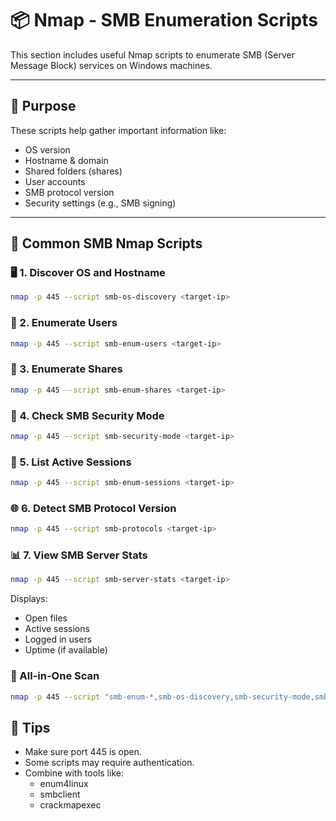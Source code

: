 # 📦 Nmap - SMB Enumeration Scripts

This section includes useful Nmap scripts to enumerate SMB (Server Message Block) services on Windows machines.

---

## 🎯 Purpose

These scripts help gather important information like:
- OS version
- Hostname & domain
- Shared folders (shares)
- User accounts
- SMB protocol version
- Security settings (e.g., SMB signing)

---

## 🔧 Common SMB Nmap Scripts

### 🖥️ 1. Discover OS and Hostname
```bash
nmap -p 445 --script smb-os-discovery <target-ip>
```

### 👥 2. Enumerate Users
```bash
nmap -p 445 --script smb-enum-users <target-ip>
```

### 📂 3. Enumerate Shares
```bash
nmap -p 445 --script smb-enum-shares <target-ip>
```
### 🔐 4. Check SMB Security Mode
```bash
nmap -p 445 --script smb-security-mode <target-ip>
```

### 🔄 5. List Active Sessions
```bash
nmap -p 445 --script smb-enum-sessions <target-ip>
```

### 🌐 6. Detect SMB Protocol Version
```bash
nmap -p 445 --script smb-protocols <target-ip>
```

### 📊 7. View SMB Server Stats
```bash
nmap -p 445 --script smb-server-stats <target-ip>
```
Displays:
- Open files
- Active sessions
- Logged in users
- Uptime (if available)
  
### 🔁 All-in-One Scan
```bash
nmap -p 445 --script "smb-enum-*,smb-os-discovery,smb-security-mode,smb-server-stats" <target-ip>
```

## 🧠 Tips
- Make sure port 445 is open.
- Some scripts may require authentication.
- Combine with tools like:
  - enum4linux
  - smbclient
  - crackmapexec

